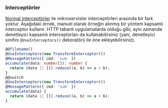 ### Interceptörler

[Normal interceptörler](/docs/interceptors) ile mikroservisler interceptörleri arasında bir fark yoktur. Aşağıdaki örnek, manuel olarak örneğin alınmış bir yöntem kapsamlı interceptor kullanır. HTTP tabanlı uygulamalarda olduğu gibi, aynı zamanda denetleyici kapsamlı interceptorları da kullanabilirsiniz (yani, denetleyici sınıfını `@UseInterceptors()` dekoratörü ile öne ekleyebilirsiniz).

```typescript
@@filename()
@UseInterceptors(new TransformInterceptor())
@MessagePattern({ cmd: 'sum' })
accumulate(data: number[]): number {
  return (data || []).reduce((a, b) => a + b);
}
@@switch
@UseInterceptors(new TransformInterceptor())
@MessagePattern({ cmd: 'sum' })
accumulate(data) {
  return (data || []).reduce((a, b) => a + b);
}
```

